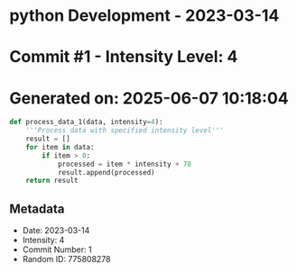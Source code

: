 ﻿# python Development - 2023-03-14
# Commit #1 - Intensity Level: 4
# Generated on: 2025-06-07 10:18:04
```python
def process_data_1(data, intensity=4):
    '''Process data with specified intensity level'''
    result = []
    for item in data:
        if item > 0:
            processed = item * intensity + 78
            result.append(processed)
    return result
```
## Metadata
- Date: 2023-03-14
- Intensity: 4
- Commit Number: 1
- Random ID: 775808278
